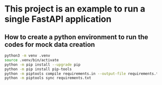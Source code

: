 # This project is an example to run a single FastAPI application

## How to create a python environment to run the codes for mock data creation
```bash
python3 -m venv .venv
source .venv/bin/activate
python -m pip install --upgrade pip
python -m pip install pip-tools 
python -m piptools compile requirements.in --output-file requirements.txt
python -m piptools sync requirements.txt
```


